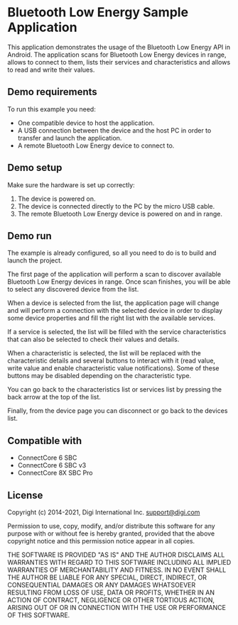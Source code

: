 Bluetooth Low Energy Sample Application
=======================================

This application demonstrates the usage of the Bluetooth Low Energy API in
Android. The application scans for Bluetooth Low Energy devices in range, allows
to connect to them, lists their services and characteristics and allows to read
and write their values.

Demo requirements
-----------------

To run this example you need:

* One compatible device to host the application.
* A USB connection between the device and the host PC in order to transfer and
  launch the application.
* A remote Bluetooth Low Energy device to connect to.

Demo setup
----------

Make sure the hardware is set up correctly:

1. The device is powered on.
2. The device is connected directly to the PC by the micro USB cable.
3. The remote Bluetooth Low Energy device is powered on and in range.

Demo run
--------

The example is already configured, so all you need to do is to build and
launch the project.
  
The first page of the application will perform a scan to discover available
Bluetooth Low Energy devices in range. Once scan finishes, you will be able
to select any discovered device from the list.
  
When a device is selected from the list, the application page will change and
will perform a connection with the selected device in order to display some
device properties and fill the right list with the available services.

If a service is selected, the list will be filled with the service
characteristics that can also be selected to check their values and details.

When a characteristic is selected, the list will be replaced with the
characteristic details and several buttons to interact with it (read value,
write value and enable characteristic value notifications). Some of these
buttons may be disabled depending on the characteristic type.

You can go back to the characteristics list or services list by pressing the
back arrow at the top of the list.

Finally, from the device page you can disconnect or go back to the devices list.

Compatible with
---------------

* ConnectCore 6 SBC
* ConnectCore 6 SBC v3
* ConnectCore 8X SBC Pro

License
-------

Copyright (c) 2014-2021, Digi International Inc. <support@digi.com>

Permission to use, copy, modify, and/or distribute this software for any
purpose with or without fee is hereby granted, provided that the above
copyright notice and this permission notice appear in all copies.

THE SOFTWARE IS PROVIDED "AS IS" AND THE AUTHOR DISCLAIMS ALL WARRANTIES
WITH REGARD TO THIS SOFTWARE INCLUDING ALL IMPLIED WARRANTIES OF
MERCHANTABILITY AND FITNESS. IN NO EVENT SHALL THE AUTHOR BE LIABLE FOR
ANY SPECIAL, DIRECT, INDIRECT, OR CONSEQUENTIAL DAMAGES OR ANY DAMAGES
WHATSOEVER RESULTING FROM LOSS OF USE, DATA OR PROFITS, WHETHER IN AN
ACTION OF CONTRACT, NEGLIGENCE OR OTHER TORTIOUS ACTION, ARISING OUT OF
OR IN CONNECTION WITH THE USE OR PERFORMANCE OF THIS SOFTWARE.